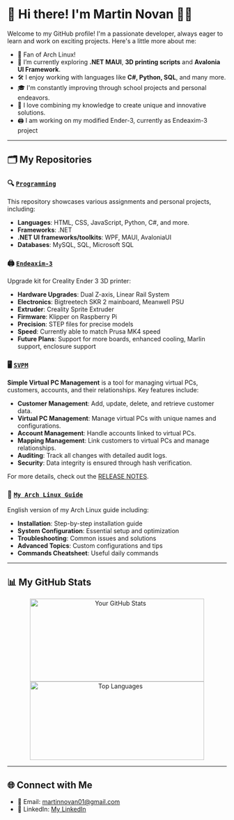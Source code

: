# 👋 Hi there! I'm Martin Novan 👨‍💻

Welcome to my GitHub profile! I'm a passionate developer, always eager to learn and work on exciting projects. Here's a little more about me:

- 🐧 Fan of Arch Linux!
- 🌱 I’m currently exploring **.NET MAUI**, **3D printing scripts** and **Avalonia UI Framework**.
- 🛠️ I enjoy working with languages like **C#, Python, SQL**, and many more.
- 🎓 I'm constantly improving through school projects and personal endeavors.
- 📖 I love combining my knowledge to create unique and innovative solutions.
- 🖨️ I am working on my modified Ender-3, currently as Endeaxim-3 project
---

## 🗂️ My Repositories
### 🔍 [**`Programming`**](https://github.com/MartinNovan/Programming)
This repository showcases various assignments and personal projects, including:

- **Languages**: HTML, CSS, JavaScript, Python, C#, and more.
- **Frameworks**: .NET
- **.NET UI frameworks/toolkits**: WPF, MAUI, AvaloniaUI
- **Databases**: MySQL, SQL, Microsoft SQL

### 🖨️ [**`Endeaxim-3`**](https://github.com/MartinNovan/Endeaxim-3)
Upgrade kit for Creality Ender 3 3D printer:

- **Hardware Upgrades**: Dual Z-axis, Linear Rail System
- **Electronics**: Bigtreetech SKR 2 mainboard, Meanwell PSU
- **Extruder**: Creality Sprite Extruder
- **Firmware**: Klipper on Raspberry Pi
- **Precision**: STEP files for precise models
- **Speed**: Currently able to match Prusa MK4 speed
- **Future Plans**: Support for more boards, enhanced cooling, Marlin support, enclosure support

### 🖥️ [**`SVPM`**](https://github.com/MartinNovan/SVPM-Simple-Virtual-Pc-manegement/)
**Simple Virtual PC Management** is a tool for managing virtual PCs, customers, accounts, and their relationships. Key features include:

- **Customer Management**: Add, update, delete, and retrieve customer data.
- **Virtual PC Management**: Manage virtual PCs with unique names and configurations.
- **Account Management**: Handle accounts linked to virtual PCs.
- **Mapping Management**: Link customers to virtual PCs and manage relationships.
- **Auditing**: Track all changes with detailed audit logs.
- **Security**: Data integrity is ensured through hash verification.

For more details, check out the [RELEASE NOTES](https://github.com/MartinNovan/SVPM-Simple-Virtual-Pc-manegement/releases/latest).

### 🐧 [**`My Arch Linux Guide`**](https://github.com/MartinNovan/MyArchLinuxGuide)
English version of my Arch Linux guide including:

- **Installation**: Step-by-step installation guide
- **System Configuration**: Essential setup and optimization
- **Troubleshooting**: Common issues and solutions
- **Advanced Topics**: Custom configurations and tips
- **Commands Cheatsheet**: Useful daily commands

---

## 📊 My GitHub Stats

<div align="center">
  <img src="https://github-readme-stats.vercel.app/api?username=martinnovan&show_icons=true&theme=radical" alt="Your GitHub Stats" width="400px" height="190px"/>
  <img src="https://github-readme-stats.vercel.app/api/top-langs/?username=martinnovan&layout=compact&theme=radical" alt="Top Languages" width="400px"height="180px"/>
</div>

---

## 🌐 Connect with Me
- 📧 Email: [martinnovan01@gmail.com](mailto:martinnovan01@gmail.com)
- 💼 LinkedIn: [My LinkedIn](https://www.linkedin.com/in/martin-novan-04939b2a6/)
